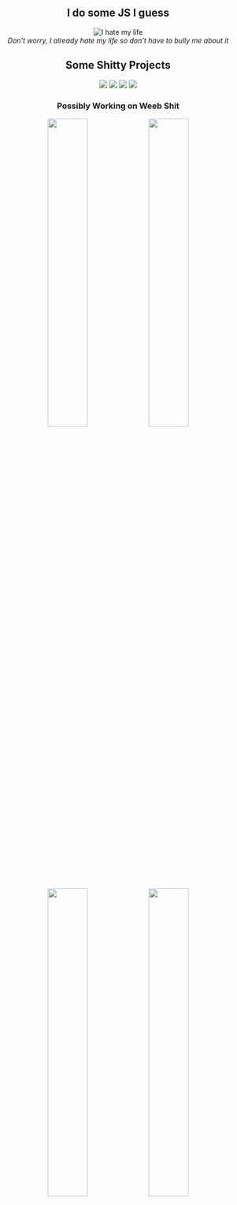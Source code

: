 <div align="center">
  <h2>I do some JS I guess</h2>

  ![I hate my life](https://github-readme-stats.vercel.app/api/top-langs/?username=Exhabition&layout=compact&title_color=fff&icon_color=f9f9f9&text_color=9f9f9f&bg_color=151515&border_color=DFCF53)
  <br>
  <i>Don't worry, I already hate my life so don't have to bully me about it</i>

  <h2>Some Shitty Projects</h2>
  <a href="https://github.com/Exhabition/trace.moe.js"><img src="https://github-readme-stats.vercel.app/api/pin/?username=Exhabition&repo=trace.moe.js&title_color=fff&icon_color=f9f9f9&text_color=9f9f9f&bg_color=151515&border_color=DFCF53"></a>
  <a href="https://github.com/Exhabition/24-7-Rich-Presence"><img src="https://github-readme-stats.vercel.app/api/pin/?username=Exhabition&repo=24-7-Rich-Presence&title_color=fff&icon_color=f9f9f9&text_color=9f9f9f&bg_color=151515&border_color=DFCF53"></a>
  <a href="https://github.com/Exhabition/erisify"><img src="https://github-readme-stats.vercel.app/api/pin/?username=Exhabition&repo=erisify&title_color=fff&icon_color=f9f9f9&text_color=9f9f9f&bg_color=151515&border_color=F495BF"></a>
  <a href="https://github.com/Exhabition/Poindy"><img src="https://github-readme-stats.vercel.app/api/pin/?username=Exhabition&repo=Poindy&title_color=fff&icon_color=f9f9f9&text_color=9f9f9f&bg_color=151515&border_color=DFCF53"></a>
  <div>

  <h3>Possibly Working on Weeb Shit</h3>
  <a href="https://anilist.co/user/Exhabition/"><img src="https://us-east-1.tixte.net/uploads/weeby.discowd.com/kv0qspfje0a.png" width="40%" margin-left="5%"></a> <a href="https://anilist.co/user/Poinda/"><img src="https://us-east-1.tixte.net/uploads/weeby.discowd.com/ku4g1w8on9a.png" width="40%"></a>
  <a href="https://anilist.co/user/JusticeUwU/"><img src="https://us-east-1.tixte.net/uploads/weeby.discowd.com/kuhhrvcfx9a.png" width="40%"></a> <a href="https://anilist.co/user/jxni/"><img src="https://us-east-1.tixte.net/uploads/weeby.discowd.com/kv0si5acv0a.png" width="40%"></a>
 </div>
